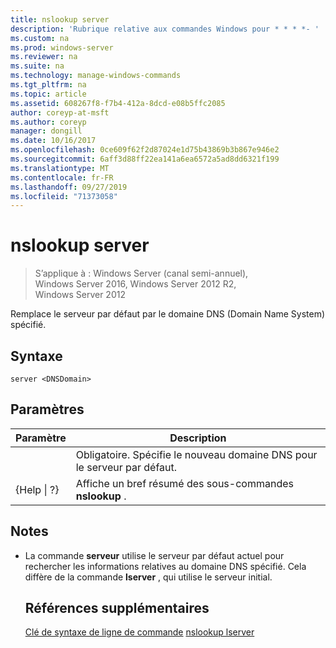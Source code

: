 ```yaml
---
title: nslookup server
description: 'Rubrique relative aux commandes Windows pour * * * *- '
ms.custom: na
ms.prod: windows-server
ms.reviewer: na
ms.suite: na
ms.technology: manage-windows-commands
ms.tgt_pltfrm: na
ms.topic: article
ms.assetid: 608267f8-f7b4-412a-8dcd-e08b5ffc2085
author: coreyp-at-msft
ms.author: coreyp
manager: dongill
ms.date: 10/16/2017
ms.openlocfilehash: 0ce609f62f2d87024e1d75b43869b3b867e946e2
ms.sourcegitcommit: 6aff3d88ff22ea141a6ea6572a5ad8dd6321f199
ms.translationtype: MT
ms.contentlocale: fr-FR
ms.lasthandoff: 09/27/2019
ms.locfileid: "71373058"
---
```

# <a name="nslookup-server"></a>nslookup server

>S’applique à : Windows Server (canal semi-annuel), Windows Server 2016, Windows Server 2012 R2, Windows Server 2012

Remplace le serveur par défaut par le domaine DNS (Domain Name System) spécifié.
## <a name="syntax"></a>Syntaxe
```
server <DNSDomain>
```
## <a name="parameters"></a>Paramètres

|    Paramètre    |                          Description                           |
|-----------------|----------------------------------------------------------------|
|   <DNSDomain>   | Obligatoire. Spécifie le nouveau domaine DNS pour le serveur par défaut. |
| {Help &#124; ?} |     Affiche un bref résumé des sous-commandes **nslookup** .      |

## <a name="remarks"></a>Notes
- La commande **serveur** utilise le serveur par défaut actuel pour rechercher les informations relatives au domaine DNS spécifié. Cela diffère de la commande **lserver** , qui utilise le serveur initial.
  ## <a name="additional-references"></a>Références supplémentaires
  [Clé de syntaxe de ligne de commande](command-line-syntax-key.md)
  [nslookup lserver](nslookup-lserver.md)
